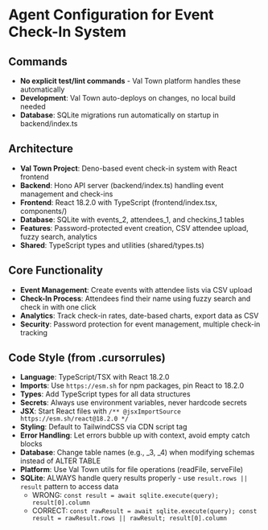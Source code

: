 # Agent Configuration for Event Check-In System

## Commands
- **No explicit test/lint commands** - Val Town platform handles these automatically
- **Development**: Val Town auto-deploys on changes, no local build needed
- **Database**: SQLite migrations run automatically on startup in backend/index.ts

## Architecture
- **Val Town Project**: Deno-based event check-in system with React frontend
- **Backend**: Hono API server (backend/index.ts) handling event management and check-ins
- **Frontend**: React 18.2.0 with TypeScript (frontend/index.tsx, components/)
- **Database**: SQLite with events_2, attendees_1, and checkins_1 tables
- **Features**: Password-protected event creation, CSV attendee upload, fuzzy search, analytics
- **Shared**: TypeScript types and utilities (shared/types.ts)

## Core Functionality
- **Event Management**: Create events with attendee lists via CSV upload
- **Check-In Process**: Attendees find their name using fuzzy search and check in with one click
- **Analytics**: Track check-in rates, date-based charts, export data as CSV
- **Security**: Password protection for event management, multiple check-in tracking

## Code Style (from .cursorrules)
- **Language**: TypeScript/TSX with React 18.2.0
- **Imports**: Use `https://esm.sh` for npm packages, pin React to 18.2.0
- **Types**: Add TypeScript types for all data structures
- **Secrets**: Always use environment variables, never hardcode secrets
- **JSX**: Start React files with `/** @jsxImportSource https://esm.sh/react@18.2.0 */`
- **Styling**: Default to TailwindCSS via CDN script tag
- **Error Handling**: Let errors bubble up with context, avoid empty catch blocks
- **Database**: Change table names (e.g., _3, _4) when modifying schemas instead of ALTER TABLE
- **Platform**: Use Val Town utils for file operations (readFile, serveFile)
- **SQLite**: ALWAYS handle query results properly - use `result.rows || result` pattern to access data
  - WRONG: `const result = await sqlite.execute(query); result[0].column`
  - CORRECT: `const rawResult = await sqlite.execute(query); const result = rawResult.rows || rawResult; result[0].column`

